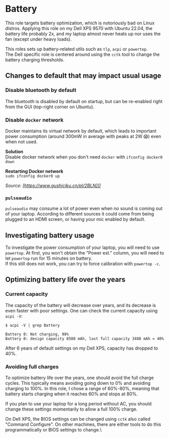 # Battery
This role targets battery optimization, which is notoriously bad on Linux distros. Applying this role on my Dell XPS 9570 with Ubuntu 22.04, the battery life probably 2x, and my laptop almost never heats up nor uses the fan (except under heavy loads).

This roles sets up battery-related utils such as `tlp`, `acpi` or `powertop`.\
The Dell specific role is centered around using the `cctk` tool to change the battery charging thresholds.

## Changes to default that may impact usual usage

### Disable bluetooth by default
The bluetooth is disabled by default on startup, but can be re-enabled right from the GUI (top-right corner on Ubuntu).

### Disable `docker` network
Docker maintains its virtual network by default, which leads to important power consumption (around 300mW in average with peaks at 2W 😱) even when not used.

**Solution**\
Disable docker network when you don't need `docker` with `ifconfig docker0 down`

**Restarting Docker network**\
`sudo ifconfig docker0 up`

*Source: [https://www.gushiciku.cn/pl/2BLN]()*

### `pulseaudio`
`pulseaudio` may consume a lot of power even when no sound is coming out of your laptop. According to different sources it could come from being plugged to an HDMI screen, or having your mic enabled by default.

## Investigating battery usage
To investigate the power consumption of your laptop, you will need to use `powertop`. At first, you won't obtain the "Power est." column, you will need to let `powertop` run for 15 minutes on battery.\
If this still does not work, you can try to force calibration with `powertop -c`.

## Optimizing battery life over the years
### Current capacity
The capacity of the battery will decrease over years, and its decrease is even faster with poor settings. One can check the current capacity using `acpi -V`:
```Shell
$ acpi -V | grep Battery

Battery 0: Not charging, 98%
Battery 0: design capacity 8508 mAh, last full capacity 3488 mAh = 40%
```
After 6 years of default settings on my Dell XPS, capacity has dropped to 40%.

### Avoiding full charges
To optimize battery life over the years, one should avoid the full charge cycles. This typically means avoiding going down to 0% and avoiding charging to 100%. In this role, I chose a range of 60%-80%, meaning that battery starts charging when it reaches 60% and stops at 80%.

If you plan to use your laptop for a long period without AC, you should change these settings momentarily to allow a full 100% charge.

On Dell XPS, the BIOS settings can be changed using `cctk` also called "Command Configure". On other machines, there are either tools to do this programmatically or BIOS settings to change.\
